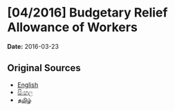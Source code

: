 # [04/2016] Budgetary Relief Allowance of Workers

**Date:** 2016-03-23

## Original Sources

- [English](https://documents.gov.lk/view/acts/2016/3/04-2016_E.pdf)
- [සිංහල](https://documents.gov.lk/view/acts/2016/3/04-2016_S.pdf)
- [தமிழ்](https://documents.gov.lk/view/acts/2016/3/04-2016_T.pdf)
